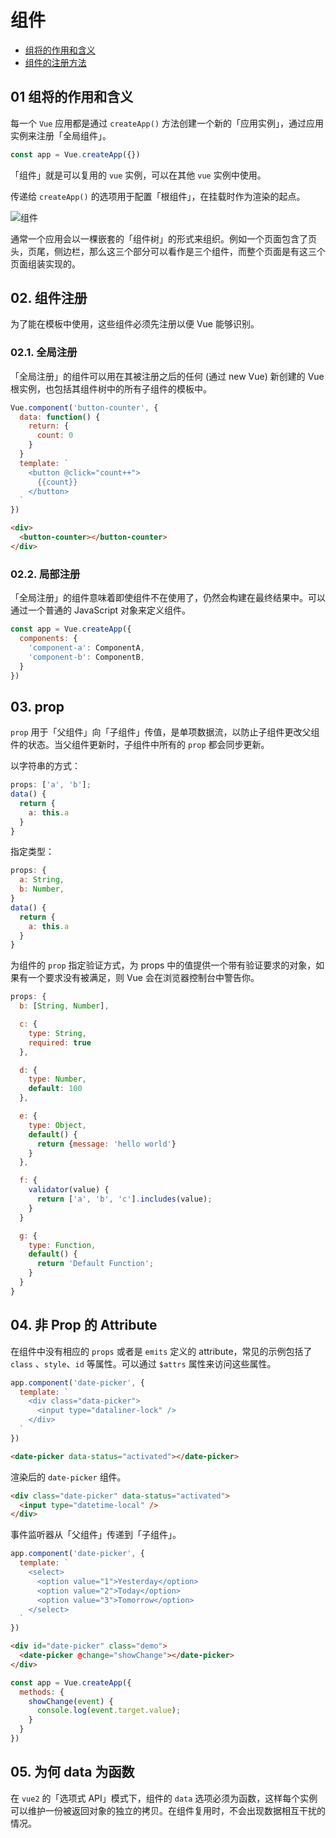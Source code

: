 # 组件

- [组将的作用和含义](#01-组将的作用和含义)
- [组件的注册方法](#02-组件注册)


## 01 组将的作用和含义
每一个 `Vue` 应用都是通过 `createApp()` 方法创建一个新的「应用实例」，通过应用实例来注册「全局组件」。

```js
const app = Vue.createApp({})
```

「组件」就是可以复用的 `vue` 实例，可以在其他 `vue` 实例中使用。

传递给 `createApp()` 的选项用于配置「根组件」，在挂载时作为渲染的起点。

![组件](https://cn.vuejs.org/images/components.png)

通常一个应用会以一棵嵌套的「组件树」的形式来组织。例如一个页面包含了页头，页尾，侧边栏，那么这三个部分可以看作是三个组件，而整个页面是有这三个页面组装实现的。



## 02. 组件注册
为了能在模板中使用，这些组件必须先注册以便 Vue 能够识别。


### 02.1. 全局注册
「全局注册」的组件可以用在其被注册之后的任何 (通过 new Vue) 新创建的 Vue 根实例，也包括其组件树中的所有子组件的模板中。
```js
Vue.component('button-counter', {
  data: function() {
    return: {
      count: 0
    }
  }
  template: `
    <button @click="count++">
      {{count}}
    </button>
  `
})
```
```html
<div>
  <button-counter></button-counter>
</div>
```


### 02.2. 局部注册
「全局注册」的组件意味着即使组件不在使用了，仍然会构建在最终结果中。可以通过一个普通的 JavaScript 对象来定义组件。

```js
const app = Vue.createApp({
  components: {
    'component-a': ComponentA,
    'component-b': ComponentB,
  }
})
```



## 03. prop 
`prop` 用于「父组件」向「子组件」传值，是单项数据流，以防止子组件更改父组件的状态。当父组件更新时，子组件中所有的 `prop` 都会同步更新。

以字符串的方式：
```js
props: ['a', 'b'];
data() {
  return {
    a: this.a
  }
}
```

指定类型：
```js
props: {
  a: String,
  b: Number,
}
data() {
  return {
    a: this.a
  }
}
```

为组件的 `prop` 指定验证方式，为 props 中的值提供一个带有验证要求的对象，如果有一个要求没有被满足，则 Vue 会在浏览器控制台中警告你。

```js
props: {
  b: [String, Number],

  c: {
    type: String,
    required: true
  },

  d: {
    type: Number,
    default: 100
  },

  e: {
    type: Object,
    default() {
      return {message: 'hello world'}
    }
  },

  f: {
    validator(value) {
      return ['a', 'b', 'c'].includes(value);
    }
  }

  g: {
    type: Function,
    default() {
      return 'Default Function';
    }
  }
}
```



## 04. 非 Prop 的 Attribute
在组件中没有相应的 `props` 或者是 `emits` 定义的 attribute，常见的示例包括了 `class` 、`style`、`id` 等属性。可以通过 `$attrs` 属性来访问这些属性。

```js
app.component('date-picker', {
  template: `
    <div class="data-picker">
      <input type="dataliner-lock" />
    </div>
  `
})
```

```html
<date-picker data-status="activated"></date-picker>
```

渲染后的 `date-picker` 组件。
```html
<div class="date-picker" data-status="activated">
  <input type="datetime-local" />
</div>
```

事件监听器从「父组件」传递到「子组件」。
```js
app.component('date-picker', {
  template: `
    <select>
      <option value="1">Yesterday</option>
      <option value="2">Today</option>
      <option value="3">Tomorrow</option>
    </select>
  `
})
```

```html
<div id="date-picker" class="demo">
  <date-picker @change="showChange"></date-picker>
</div>
```

```js
const app = Vue.createApp({
  methods: {
    showChange(event) {
      console.log(event.target.value);
    }
  }
})
```



## 05. 为何 data 为函数
在 `vue2` 的「选项式 API」模式下，组件的 `data` 选项必须为函数，这样每个实例可以维护一份被返回对象的独立的拷贝。在组件复用时，不会出现数据相互干扰的情况。